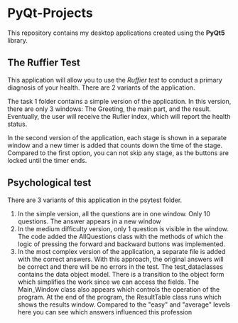 # PyQt-Projects

This repository contains my desktop applications created using the **PyQt5** library.

## The Ruffier Test

This application will allow you to use the *Ruffier test* to conduct a primary diagnosis of your health.
There are 2 variants of the application. 

The task 1 folder contains a simple version of the application. 
In this version, there are only 3 windows: The Greeting, the main part, and the result. 
Eventually, the user will receive the Rufier index, which will report the health status. 

In the second version of the application, each stage is shown in a separate window and a new timer is added that counts down the time of the stage. 
Compared to the first option, you can not skip any stage, as the buttons are locked until the timer ends.

## Psychological test

There are 3 variants of this application in the psytest folder.

1) In the simple version, all the questions are in one window. Only 10 questions. The answer appears in a new window
2) In the medium difficulty version, only 1 question is visible in the window.
   The code added the AllQuestions class with the methods of which the logic of pressing the forward and backward buttons was implemented.
3) In the most complex version of the application, a separate file is added with the correct answers. 
   With this approach, the original answers will be correct and there will be no errors in the test. 
   The test_dataclasses contains the data object model. 
   There is a transition to the object form which simplifies the work since we can access the fields. 
   The Main_Window class also appears which controls the operation of the program. 
   At the end of the program, the ResultTable class runs which shows the results window. 
   Compared to the "easy" and "average" levels here you can see which answers influenced this profession
    